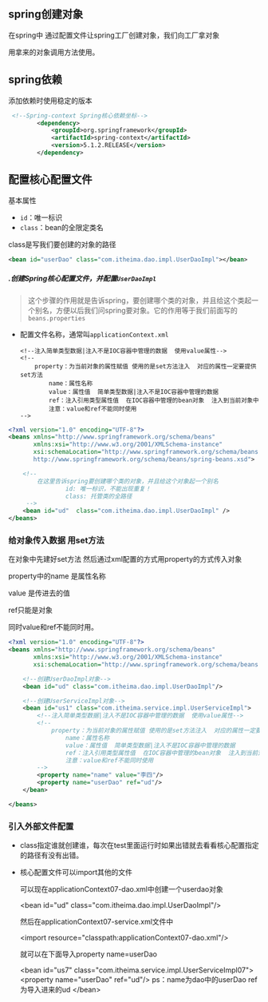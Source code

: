 ## spring创建对象

在spring中 通过配置文件让spring工厂创建对象，我们向工厂拿对象

用拿来的对象调用方法使用。



## spring依赖

添加依赖时使用稳定的版本

```xml
 <!--Spring-context Spring核心依赖坐标-->
        <dependency>
            <groupId>org.springframework</groupId>
            <artifactId>spring-context</artifactId>
            <version>5.1.2.RELEASE</version>
        </dependency>
```

## 配置核心配置文件

基本属性

* `id`：唯一标识
* `class`：bean的全限定类名

class是写我们要创建的对象的路径

```xml
<bean id="userDao" class="com.itheima.dao.impl.UserDaoImpl"></bean>
```

##### .创建Spring核心配置文件，并配置`UserDaoImpl`

> 这个步骤的作用就是告诉spring，要创建哪个类的对象，并且给这个类起一个别名，方便以后我们问spring要对象。它的作用等于我们前面写的`beans.properties`

* 配置文件名称，通常叫`applicationContext.xml`

  ```
  <!--注入简单类型数据|注入不是IOC容器中管理的数据  使用value属性-->
  <!--
      property：为当前对象的属性赋值 使用的是set方法注入  对应的属性一定要提供set方法
          name：属性名称
          value：属性值  简单类型数据|注入不是IOC容器中管理的数据
          ref：注入引用类型属性值  在IOC容器中管理的bean对象  注入到当前对象中
          注意：value和ref不能同时使用
  -->
  ```

```xml
<?xml version="1.0" encoding="UTF-8"?>
<beans xmlns="http://www.springframework.org/schema/beans"
       xmlns:xsi="http://www.w3.org/2001/XMLSchema-instance"
       xsi:schemaLocation="http://www.springframework.org/schema/beans
       http://www.springframework.org/schema/beans/spring-beans.xsd">

    <!--
        在这里告诉spring要创建哪个类的对象，并且给这个对象起一个别名
                id: 唯一标识，不能出现重复！
                class: 托管类的全路径
     -->
    <bean id="ud"  class="com.itheima.dao.impl.UserDaoImpl" />
</beans>
```

### 给对象传入数据 用set方法

在对象中先建好set方法 然后通过xml配置的方式用property的方式传入对象

property中的name 是属性名称

value 是传进去的值

ref只能是对象 

同时value和ref不能同时用。

```xml
<?xml version="1.0" encoding="UTF-8"?>
<beans xmlns="http://www.springframework.org/schema/beans"
       xmlns:xsi="http://www.w3.org/2001/XMLSchema-instance"
       xsi:schemaLocation="http://www.springframework.org/schema/beans http://www.springframework.org/schema/beans/spring-beans.xsd">

    <!--创建UserDaoImpl对象-->
    <bean id="ud" class="com.itheima.dao.impl.UserDaoImpl"/>

    <!--创建UserServiceImpl对象-->
    <bean id="us1" class="com.itheima.service.impl.UserServiceImpl">
        <!--注入简单类型数据|注入不是IOC容器中管理的数据  使用value属性-->
        <!--
            property：为当前对象的属性赋值 使用的是set方法注入  对应的属性一定要提供set方法
                name：属性名称
                value：属性值  简单类型数据|注入不是IOC容器中管理的数据
                ref：注入引用类型属性值  在IOC容器中管理的bean对象  注入到当前对象中
                注意：value和ref不能同时使用
        -->
        <property name="name" value="李四"/>
        <property name="userDao" ref="ud"/>
    </bean>

</beans>
```







### 引入外部文件配置

+ class指定谁就创建谁，每次在test里面运行时如果出错就去看看核心配置指定的路径有没有出错。

+ 核心配置文件可以import其他的文件

  可以现在applicationContext07-dao.xml中创建一个userdao对象

  \<bean id="ud" class="com.itheima.dao.impl.UserDaoImpl"/>

  

  然后在applicationContext07-service.xml文件中

  \<import resource="classpath:applicationContext07-dao.xml"/>

  就可以在下面导入property name=userDao 

  

  \<bean id="us7" class="com.itheima.service.impl.UserServiceImpl07">
          \<property name="userDao" ref="ud"/>    ps：name为dao中的userDao ref 为导入进来的ud
      \</bean>

  


